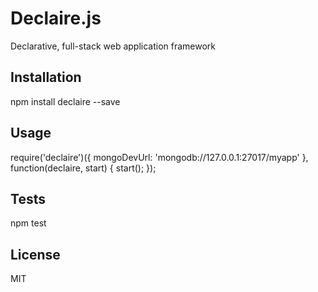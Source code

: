 Declaire.js
=========

Declarative, full-stack web application framework

## Installation

  npm install declaire --save

## Usage

  require('declaire')({
    mongoDevUrl: 'mongodb://127.0.0.1:27017/myapp'
  }, function(declaire, start) {
    start();
  });

## Tests

  npm test

## License

  MIT
